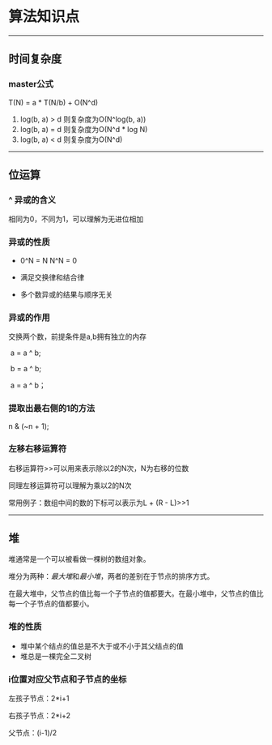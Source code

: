 # 算法知识点

*************

## 时间复杂度

### master公式

T(N) = a * T(N/b) + O(N^d)

1. log(b, a) > d  则复杂度为O(N^log(b, a))
2. log(b, a) = d 则复杂度为O(N^d * log N)
3. log(b, a) < d 则复杂度为O(N^d)

-----------------

## 位运算

### ^ 异或的含义

相同为0，不同为1，可以理解为无进位相加

### 异或的性质

- 0^N = N 		N^N = 0

- 满足交换律和结合律

- 多个数异或的结果与顺序无关

### 异或的作用

交换两个数，前提条件是a,b拥有独立的内存

​	a = a ^ b;

​	b = a ^ b;

​	a = a ^ b；

### 提取出最右侧的1的方法

n & (~n + 1);

### 左移右移运算符

右移运算符>>可以用来表示除以2的N次，N为右移的位数

同理左移运算符可以理解为乘以2的N次

 常用例子：数组中间的数的下标可以表示为L + (R - L)>>1 

----

## 堆

堆通常是一个可以被看做一棵树的数组对象。

堆分为两种：*最大堆*和*最小堆*，两者的差别在于节点的排序方式。

在最大堆中，父节点的值比每一个子节点的值都要大。在最小堆中，父节点的值比每一个子节点的值都要小。

### 堆的性质

- 堆中某个结点的值总是不大于或不小于其父结点的值
- 堆总是一棵完全二叉树

### i位置对应父节点和子节点的坐标

左孩子节点：2*i+1

右孩子节点：2*i+2

父节点：(i-1)/2



















